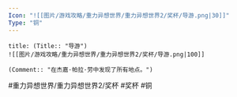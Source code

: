 ```yaml
---
Icon: "![[图片/游戏攻略/重力异想世界/重力异想世界2/奖杯/导游.png|30]]"
Type: "铜"
---
```

```ad-common-bronze-trophy
title: (Title:: "导游")
![[图片/游戏攻略/重力异想世界/重力异想世界2/奖杯/导游.png|100]]

(Comment:: "在杰嘉·帕拉·劳中发现了所有地点。")
```

#重力异想世界/重力异想世界2/奖杯 #奖杯 #铜
